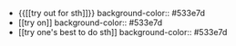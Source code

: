 - {{[[try out for sth]]}}
  background-color:: #533e7d
- [[try on]]
  background-color:: #533e7d
- [[try one's best to do sth]]
  background-color:: #533e7d